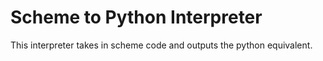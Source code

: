 # Scheme to Python Interpreter

This interpreter takes in scheme code and outputs the python equivalent. 
